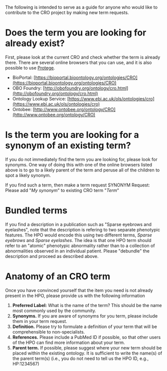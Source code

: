The following is intended to serve as a guide for anyone who would like to contribute to the CRO project by making new term requests.

# Does the term you are looking for already exist?
First, please look at the current CRO and check whether the term is already there. There are several online browsers that you can use, and it is also possible to use [Protege](http://protege.stanford.edu/).
- BioPortal: [https://bioportal.bioontology.org/ontologies/CRO](https://bioportal.bioontology.org/ontologies/CRO)  
- OBO Foundry: [http://obofoundry.org/ontology/cro.html](http://obofoundry.org/ontology/cro.html)  
- Ontology Lookup Service: [https://www.ebi.ac.uk/ols/ontologies/cro](https://www.ebi.ac.uk/ols/ontologies/cro)  
- Ontobee: [http://www.ontobee.org/ontology/CRO](http://www.ontobee.org/ontology/CRO)  


# Is the term you are looking for a synonym of an existing term?
If you do not immediately find the term you are looking for, please look for synonyms. One way of doing this with one of the online browsers listed above is to go to a likely parent of the term and peruse all of the children to spot a likely synonym. 

If you find such a term, then make a term request SYNONYM Request: Please add "_My synonym_" to existing CRO term "_Term_"

# Bundled terms
If you find a description in a publication such as "Sparse eyebrows and eyelashes", note that the description is refering to two separate phenotypic features. The HPO would encode this using two different terms, _Sparse eyebrows_ and _Sparse eyelashes_. The idea is that one HPO term should refer to an "atomic" phenotypic abnormality rather than to a collection of abnormalities observed in an individual patient. Please "debundle" the description and proceed as described above.

# Anatomy of an CRO term
Once you have convinced yourself that the item you need is not already present in the HPO, please provide us with the following information

1. **Preferred Label:** What is the name of the term? This should be the name most commonly used by the community.
2. **Synonyms.** If you are aware of synonyms for you term, please include them in your term request.
3. **Definition.** Please try to formulate a definition of your term that will be comprehensible to non-specialists.
4. **References.** Please include a PubMed ID if possible, so that other users of the HPO can find more information about your term.
5. **Parent term.** If possible, please suggest where your new term should be placed within the existing ontology. It is sufficient to write the name(s) of the parent term(s) (i.e., you do not need to tell us the HPO ID, e.g., HP:1234567)
